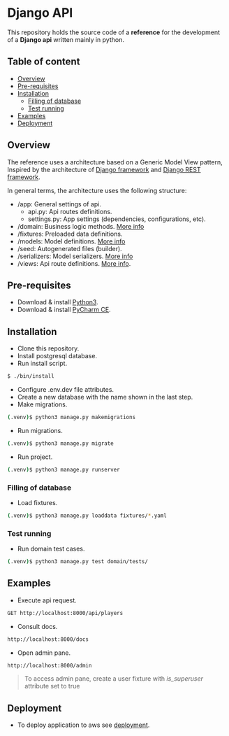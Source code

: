 # Django API

This repository holds the source code of a **reference** for the development of a **Django api** written mainly in python.

## Table of content

-  [Overview](#overview)
-  [Pre-requisites](#pre-requisites)
-  [Installation](#installation)
    -  [Filling of database](#filling-of-database)
    -  [Test running](#test-running)
-  [Examples](#examples)
-  [Deployment](#deployment)
    
## Overview

The reference uses a architecture based on a Generic Model View pattern, Inspired by the architecture of [Django framework](https://www.djangoproject.com) and [Django REST framework](https://www.django-rest-framework.org).

In general terms, the architecture uses the following structure:

-  /app: General settings of api.
   -  api.py: Api routes definitions.
   -  settings.py: App settings (dependencies, configurations, etc).
-  /domain: Business logic methods. [More info](./domain/__guides.md)
-  /fixtures: Preloaded data definitions.
-  /models: Model definitions. [More info](./models/__guides.md)
-  /seed: Autogenerated files (builder).
-  /serializers: Model serializers. [More info](./serializers/__guides.md)
-  /views: Api route definitions. [More info](./views/__guides.md).

## Pre-requisites

-  Download & install [Python3](https://www.python.org/downloads/).
-  Download & install [PyCharm CE](https://www.jetbrains.com/pycharm/download/).

## Installation

-  Clone this repository.
-  Install postgresql database.
-  Run install script.
```bash
$ ./bin/install
```

-  Configure .env.dev file attributes.
-  Create a new database with the name shown in the last step.
-  Make migrations.
```bash
(.venv)$ python3 manage.py makemigrations
```

-  Run migrations.
```bash
(.venv)$ python3 manage.py migrate
```

-  Run project.
```bash
(.venv)$ python3 manage.py runserver
```

### Filling of database 

-  Load fixtures.
```bash
(.venv)$ python3 manage.py loaddata fixtures/*.yaml
```

### Test running

-  Run domain test cases.
```bash
(.venv)$ python3 manage.py test domain/tests/
```


## Examples

-  Execute api request.
```bash
GET http://localhost:8000/api/players
```

-  Consult docs.
```bash
http://localhost:8000/docs
```

-  Open admin pane.
```bash
http://localhost:8000/admin
```
> To access admin pane, create a user fixture with *is_superuser* attribute set to true 


## Deployment

-  To deploy application to aws see [deployment](./bin/deployment.md).
